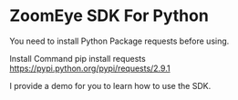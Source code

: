 # ZoomEye SDK For Python

You need to install Python Package requests before using.

Install Command
pip install requests
https://pypi.python.org/pypi/requests/2.9.1

I provide a demo for you to learn how to use the SDK.

